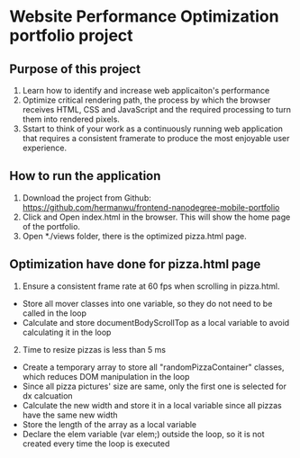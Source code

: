 # Website Performance Optimization portfolio project

## Purpose of this project

1. Learn how to identify and increase web applicaiton's performance
2. Optimize critical rendering path, the process by which the browser receives HTML, CSS and JavaScript and the required processing to turn them into rendered pixels.
3. Sstart to think of your work as a continuously running web application that requires a consistent framerate to produce the most enjoyable user experience.

## How to run the application

1. Download the project from Github: https://github.com/hermanwu/frontend-nanodegree-mobile-portfolio
2. Click and Open index.html in the browser. This will show the home page of the portfolio.
3. Open *./views folder, there is the optimized pizza.html page.

## Optimization have done for pizza.html page

1. Ensure a consistent frame rate at 60 fps when scrolling in pizza.html.

- Store all mover classes into one variable, so they do not need to be called in the loop
- Calculate and store documentBodyScrollTop as a local variable to avoid calculating it in the loop

2. Time to resize pizzas is less than 5 ms

- Create a temporary array to store all "randomPizzaContainer" classes, which reduces DOM manipulation in the loop
- Since all pizza pictures' size are same, only the first one is selected for dx calcuation
- Calculate the new width and store it in a local variable since all pizzas have the same new width
- Store the length of the array as a local variable
- Declare the elem variable (var elem;) outside the loop, so it is not created every time the loop is executed
